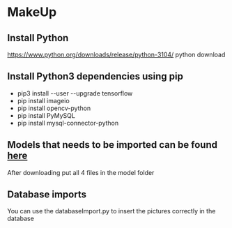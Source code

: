 # MakeUp


## Install Python 
https://www.python.org/downloads/release/python-3104/ python download 

## Install Python3 dependencies using pip
 - pip3 install --user --upgrade tensorflow
 - pip install imageio
 - pip install opencv-python
 - pip install PyMySQL
 - pip install mysql-connector-python

## Models that needs to be imported can be found [here](https://drive.google.com/drive/folders/1pgVqnF2-rnOxcUQ3SO4JwHUFTdiSe5t9) 

After downloading put all 4 files in the model folder

## Database imports

You can use the databaseImport.py to insert the pictures correctly in the database 